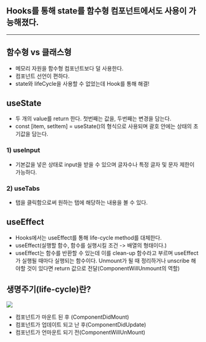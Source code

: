 ## Hooks를 통해 state를 함수형 컴포넌트에서도 사용이 가능해졌다.
<hr>

## 함수형 vs 클래스형
  - 메모리 자원을 함수형 컴포넌트보다 덜 사용한다.
  - 컴포넌트 선언이 편하다.
  - state와 lifeCycle을 사용할 수 없었는데 Hook를 통해 해결!

## useState 
  - 두 개의 value를 return 한다. 첫번째는 값을, 두번째는 변경을 담는다. 
  - const [item, setItem] = useState()의 형식으로 사용되며 괄호 안에는 상태의 초기값을 담는다.

### 1) useInput
  - 기본값을 넣은 상태로 input을 받을 수 있으며 글자수나 특정 글자 및 문자 제한이 가능하다.

### 2) useTabs
  - 탭을 클릭함으로써 원하는 탭에 해당하는 내용을 볼 수 있다.

## useEffect
  - Hooks에서는 useEffect를 통해 life-cycle method를 대체한다.
  - useEffect(실행할 함수, 함수를 실행시킬 조건 -> 배열의 형태이다.)
  - useEffect는 함수를 반환할 수 있는데 이를 clean-up 함수라고 부르며 useEffect가 실행될 때마다 실행되는 함수이다. Unmount가 될 때 정리하거나 unscribe 해야할 것이 있다면 return 값으로 전달(ComponentWillUnmount의 역할)

## 생명주기(life-cycle)란?
  ![](https://velog.velcdn.com/images/abroak07/post/9dcb0a5d-0cea-441e-9110-f624e485a8cc/image.png)
  
  - 컴포넌트가 마운트 된 후 (ComponentDidMount)
  - 컴포넌트가 업데이트 되고 난 후(ComponentDidUpdate)
  - 컴포넌트가 언마운트 되기 전(ComponentWillUnMount)

